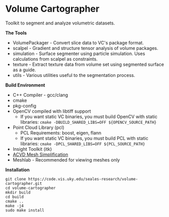 Volume Cartographer
===================

Toolkit to segment and analyze volumetric datasets.

**The Tools**

* VolumePackager - Convert slice data to VC's package format.  
* scalpel - Gradient and structure tensor analysis of volume packages.  
* simulation - Surface segmenter using particle simulation. Uses calculations from scalpel as constraints.  
* texture - Extract texture data from volume set using segmented surface as a guide.  
* utils - Various utilities useful to the segmentation process.  

**Build Environment**

* C++ Compiler - gcc/clang
* cmake  
* pkg-config
* OpenCV compiled with libtiff support
	* If you want static VC binaries, you must build OpenCV with static libraries: `cmake -DBUILD_SHARED_LIBS=OFF ${OPENCV_SOURCE_PATH}`
* Point Cloud Library (pcl)
    * PCL Requirements: boost, eigen, flann
    * If you want static VC binaries, you must build PCL with static libraries: `cmake -DPCL_SHARED_LIBS=OFF ${PCL_SOURCE_PATH}`
* Insight Toolkit (itk)
* [ACVD Mesh Simplification](https://github.com/valette/ACVD) 
* Meshlab - Recommended for viewing meshes only

**Installation**
```
git clone https://code.vis.uky.edu/seales-research/volume-cartographer.git
cd volume-cartographer
mkdir build
cd build
cmake ..
make -j4
sudo make install
```